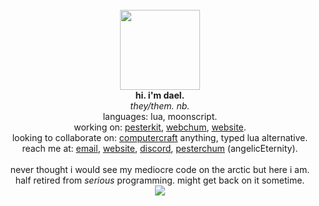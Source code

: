 <p align="center">
  <br>
  <br>
  <br>
  <img src="https://avatars2.githubusercontent.com/u/7452388?s=460&u=05f275d28f468e48d8969ab90e432bca082be73e&v=4" width=128 height=128>
  <br>
  <b>hi. i'm dael.</b>
  <br>
  <i>they/them. nb.</i>
  <br>
  languages: lua, moonscript.
  <br>
  working on: <a href="https://github.com/daelvn/pesterkit">pesterkit</a>, <a href="https://github.com/Pancakeddd/Webchum">webchum</a>, <a href="https://github.com/daelvn/website">website</a>.
  <br>
  looking to collaborate on: <a href="https://computercraft.cc/">computercraft</a> anything, typed lua alternative.
  <br> 
  reach me at: <a href="mailto:daelvn@gmail.com">email</a>, <a href="https://daelvn.com">website</a>, <a href="https://daelvn.com/sn/discord">discord</a>, <a href="https://forum.homestuck.xyz/viewtopic.php?f=7&t=467">pesterchum</a> (angelicEternity).
  <br>
  <br>
  never thought i would see my mediocre code on the arctic but here i am.<br>
  half retired from <i>serious</i> programming. might get back on it sometime.
  <br>
  <img src="https://komarev.com/ghpvc/?username=daelvn&style=flat-square&color=yellow&label=profile+views.">
  <br>
</p>
